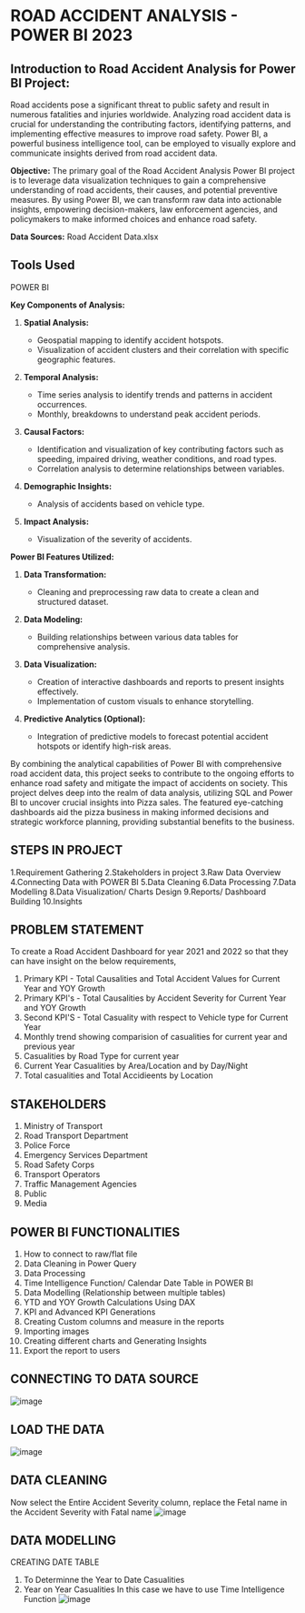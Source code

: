 # ROAD ACCIDENT ANALYSIS - POWER BI 2023
## Introduction to Road Accident Analysis for Power BI Project:

Road accidents pose a significant threat to public safety and result in numerous fatalities and injuries worldwide. Analyzing road accident data is crucial for understanding the contributing factors, identifying patterns, and implementing effective measures to improve road safety. Power BI, a powerful business intelligence tool, can be employed to visually explore and communicate insights derived from road accident data.

**Objective:**
The primary goal of the Road Accident Analysis Power BI project is to leverage data visualization techniques to gain a comprehensive understanding of road accidents, their causes, and potential preventive measures. By using Power BI, we can transform raw data into actionable insights, empowering decision-makers, law enforcement agencies, and policymakers to make informed choices and enhance road safety.

**Data Sources:**
Road Accident Data.xlsx

## Tools Used
POWER BI

**Key Components of Analysis:**

1. **Spatial Analysis:**
   - Geospatial mapping to identify accident hotspots.
   - Visualization of accident clusters and their correlation with specific geographic features.

2. **Temporal Analysis:**
   - Time series analysis to identify trends and patterns in accident occurrences.
   - Monthly, breakdowns to understand peak accident periods.

3. **Causal Factors:**
   - Identification and visualization of key contributing factors such as speeding, impaired driving, weather conditions, and road types.
   - Correlation analysis to determine relationships between variables.

4. **Demographic Insights:**
   - Analysis of accidents based on vehicle type.

5. **Impact Analysis:**
   - Visualization of the severity of accidents.

**Power BI Features Utilized:**

1. **Data Transformation:**
   - Cleaning and preprocessing raw data to create a clean and structured dataset.

2. **Data Modeling:**
   - Building relationships between various data tables for comprehensive analysis.

3. **Data Visualization:**
   - Creation of interactive dashboards and reports to present insights effectively.
   - Implementation of custom visuals to enhance storytelling.

4. **Predictive Analytics (Optional):**
   - Integration of predictive models to forecast potential accident hotspots or identify high-risk areas.

By combining the analytical capabilities of Power BI with comprehensive road accident data, this project seeks to contribute to the ongoing efforts to enhance road safety and mitigate the impact of accidents on society.
This project delves deep into the realm of data analysis, utilizing SQL and Power BI to uncover crucial insights into Pizza sales. The featured eye-catching dashboards aid the pizza business in making informed decisions and strategic workforce planning, providing substantial benefits to the business.

## STEPS IN PROJECT
1.Requirement Gathering
2.Stakeholders in project
3.Raw Data Overview
4.Connecting Data with POWER BI
5.Data Cleaning
6.Data Processing
7.Data Modelling
8.Data Visualization/ Charts Design
9.Reports/ Dashboard Building
10.Insights

## PROBLEM STATEMENT
To create a Road Accident Dashboard for year 2021 and 2022 so that they can have insight on the below requirements,
1. Primary KPI - Total Causalities and Total Accident Values for Current Year and YOY Growth
2. Primary KPI's - Total Causalities by Accident Severity for Current Year and YOY Growth
3. Second KPI'S - Total Casuality with respect to Vehicle type for Current Year
4. Monthly trend showing comparision of casualities for current year and previous year
5. Casualities by Road Type for current year
6. Current Year Casualities by Area/Location and by Day/Night
7. Total casualities and Total Accidieents by Location

## STAKEHOLDERS
1. Ministry of Transport
2. Road Transport Department
3. Police Force
4. Emergency Services Department
5. Road Safety Corps
6. Transport Operators
7. Traffic Management Agencies
8. Public
9. Media

## POWER BI FUNCTIONALITIES
1. How to connect to raw/flat file
2. Data Cleaning in Power Query
3. Data Processing
4. Time Intelligence Function/ Calendar Date Table in POWER BI
5. Data Modelling (Relationship between multiple tables)
6. YTD and YOY Growth Calculations Using DAX
7. KPI and Advanced KPI Generations
8. Creating Custom columns and measure in the reports
9. Importing images
10. Creating different charts and Generating Insights
11. Export the report to users

## CONNECTING TO DATA SOURCE
![image](https://github.com/PRATHAMESH9743/ROAD-ACCIDENT-ANALYSIS/assets/154798147/e50ff6e8-0cf1-4bab-ba23-c29839ecdc68)

## LOAD THE DATA
![image](https://github.com/PRATHAMESH9743/ROAD-ACCIDENT-ANALYSIS/assets/154798147/8083adae-1a0e-46f7-a265-3fc52633b6c5)


## DATA CLEANING
Now select the Entire Accident Severity column, replace the Fetal name in the Accident Severity with Fatal name
![image](https://github.com/PRATHAMESH9743/ROAD-ACCIDENT-ANALYSIS/assets/154798147/8cdbf9f8-69e0-4286-9b48-f6077bbc1569)

## DATA MODELLING
CREATING DATE TABLE
1. To Determinne the Year to Date Casualities
2. Year on Year Casualities
In this case we have to use Time Intelligence Function
![image](https://github.com/PRATHAMESH9743/ROAD-ACCIDENT-ANALYSIS/assets/154798147/0f66d0f2-51af-45b6-94c5-27fabee79aa4)


